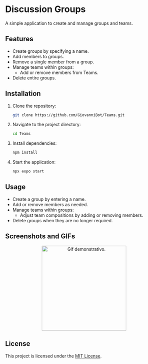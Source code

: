 # Discussion Groups

A simple application to create and manage groups and teams.

## Features

- Create groups by specifying a name.
- Add members to groups.
- Remove a single member from a group.
- Manage teams within groups:
  - Add or remove members from Teams.
- Delete entire groups.

## Installation

1. Clone the repository:
   ```bash
   git clone https://github.com/GiovanniBot/Teams.git
   ```

2. Navigate to the project directory:
   ```bash
   cd Teams
   ```

3. Install dependencies:
   ```bash
   npm install
   ```

4. Start the application:
   ```bash
   npx expo start
   ```

## Usage

- Create a group by entering a name.
- Add or remove members as needed.
- Manage teams within groups:
  - Adjust team compositions by adding or removing members.
- Delete groups when they are no longer required.

## Screenshots and GIFs

<p align="center">
  <img width="270" height="auto" src="https://github.com/user-attachments/assets/74cd7010-4159-41d1-abdf-33fac93e20c0" alt="Gif demonstrativo.">
</p> 

## License

This project is licensed under the [MIT License](LICENSE).
